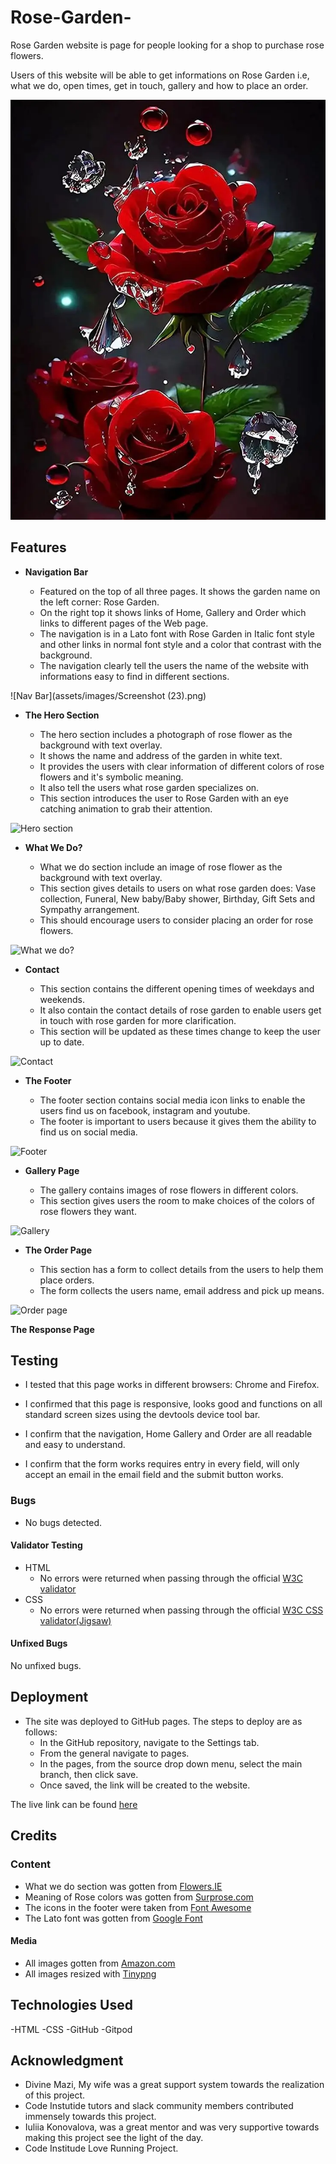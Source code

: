 # Rose-Garden-

   Rose Garden website is page for people looking for a shop to purchase rose flowers.

   Users of this website will be able to get informations on Rose Garden i.e, what we do, open times, get in touch, gallery and how to place an order.

![Responsive Mockup](./assets/images/hero-image.webp)

## Features 

- __Navigation Bar__

  - Featured on the top of all three pages. It shows the garden name on the left corner: Rose Garden.
  - On the right top it shows links of Home, Gallery and Order which links to different pages of the Web page.
  - The navigation is in a Lato font with Rose Garden in Italic font style and other links in normal font style and a color that contrast with the background.
  - The navigation clearly tell the users the name of the website with informations easy to find in different sections.

![Nav Bar](assets/images/Screenshot (23).png)

- __The Hero Section__

  - The hero section includes a photograph of rose flower as the background with text overlay.
  - It shows the name and address of the garden in white text.
  - It provides the users with clear information of different colors of rose flowers and it's symbolic meaning.
  - It also tell the users what rose garden specializes on. 
  - This section introduces the user to Rose Garden with an eye catching animation to grab their attention.

![Hero section]()

- __What We Do?__

  - What we do section include an image of rose flower as the background with text overlay.
  - This section gives details to users on what rose garden does: Vase collection, Funeral, New baby/Baby shower, Birthday, Gift Sets and Sympathy arrangement. 
  - This should encourage users to consider placing an order for rose flowers. 

![What we do?]()

- __Contact__

  - This section contains the different opening times of weekdays and weekends.
  - It also contain the contact details of rose garden to enable users get in touch with rose garden for more clarification.
  - This section will be updated as these times change to keep the user up to date. 

![Contact]()

- __The Footer__ 

  - The footer section contains social media icon links to enable the users find us on facebook, instagram and youtube.
  - The footer is important to users because it gives them the ability to find us on social media.

![Footer]()

- __Gallery Page__

  - The gallery contains images of rose flowers in different colors.
  - This section gives users the room to make choices of the colors of rose flowers they want.

![Gallery]()

- __The Order Page__

  - This section has a form to collect details from the users to help them place orders.
  - The form collects the users name, email address and pick up means.

![Order page]()

  __The Response Page__

  
## Testing 

- I tested that this page works in different browsers: Chrome and Firefox.
  
- I confirmed that this page is responsive, looks good and functions on all standard screen sizes using the devtools device tool bar.

- I confirm that the navigation, Home Gallery and Order are all readable and easy to understand.

- I confirm that the form works requires entry in every field, will only accept an email in the email field and the submit button works.

### Bugs

- No bugs detected.

#### Validator Testing 

- HTML
  - No errors were returned when passing through the official [W3C validator](https://validator.w3.org/nu/?showsource=yes&doc=https%3A%2F%2Fovundiano.github.io%2FRose-Garden-%2F)
- CSS
  - No errors were returned when passing through the official [W3C CSS validator(Jigsaw)](https://validator.w3.org/nu/showsource=yes&ovundiano-rosegarden-jigsaw-validator.html)

#### Unfixed Bugs

No unfixed bugs.

## Deployment

- The site was deployed to GitHub pages. The steps to deploy are as follows: 
  - In the GitHub repository, navigate to the Settings tab.
  - From the general navigate to pages.
  - In the pages, from the source drop down menu, select the main branch, then click save.
  - Once saved, the link will be created to the website. 

The live link can be found [here](https://ovundiano.github.io/Rose-Garden-/)


## Credits  

### Content 

- What we do section was gotten from [Flowers.IE](https://flowers.ie/collections/rose-arrangements)
- Meaning of Rose colors was gotten from [Surprose.com](https://www.surprose.com/blog/meaning-of-rose-colours#:~:text=For%20example%2C%20blue%20roses%20symbolise,fresh%20start%20or%20a%20farewell.)
- The icons in the footer were taken from [Font Awesome](https://fontawesome.com/)
- The Lato font was gotten from [Google Font](https://fonts.google.com/)

#### Media

- All images gotten from [Amazon.com](https://www.amazon.co.uk/roses-flowers/s?k=roses+flowers)
- All images resized with [Tinypng](https://tinypng.com/)

## Technologies Used

-HTML
-CSS
-GitHub
-Gitpod

## Acknowledgment

- Divine Mazi, My wife was a great support system towards the realization of this project.
- Code Instutide tutors and slack community members contributed immensely towards this project.
- Iuliia Konovalova, was a great mentor and was very supportive towards making this project see the light of the day.
- Code Institude Love Running Project.